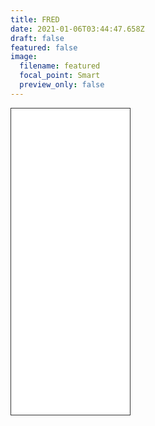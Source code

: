```yaml
---
title: FRED
date: 2021-01-06T03:44:47.658Z
draft: false
featured: false
image:
  filename: featured
  focal_point: Smart
  preview_only: false
---
```

<iframe style="border: 1px solid #333333; overflow: hidden; width: 190px; height: 490px;" src="//research.stlouisfed.org/fred-glance-widget.php" height="240" width="320" frameborder="0" scrolling="no"></iframe>